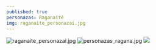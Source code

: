 ```yaml
---
published: true
personazas: Raganaitė
img: raganaite_personazai.jpg
---
```

![raganaite_personazai.jpg]({{site.baseurl}}/img/personazai/raganaite_personazai.jpg)
![personazas_ragana.jpg]({{site.baseurl}}/img/personazai/personazas_ragana.jpg)
![]({{site.baseurl}}/img/personazai/personazas_ragana.jpg)
